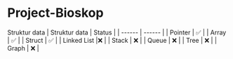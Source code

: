 # Project-Bioskop

Struktur data
| Struktur data | Status |
| ------ | ------ |
| Pointer | ✅ |
| Array | ✅ |
| Struct | ✅ |
| Linked List |❌ |
| Stack | ❌ |
| Queue | ❌ |
| Tree | ❌ |
| Graph | ❌ |
